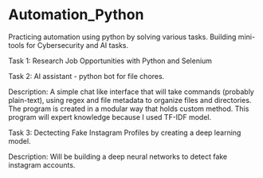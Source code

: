 # Automation_Python
Practicing automation using python by solving various tasks. Building mini-tools for Cybersecurity and AI tasks.


Task 1: Research Job Opportunities with Python and Selenium

Task 2: AI assistant - python bot for file chores. 

Description: A simple chat like interface that will take commands (probably plain-text), using regex and file metadata to organize files and directories. The program is created in a modular way that holds custom method. This program will expert knowledge because I used TF-IDF model.


Task 3: Dectecting Fake Instagram Profiles by creating a deep learning model. 

Description: Will be building a deep neural networks to detect fake instagram accounts. 
